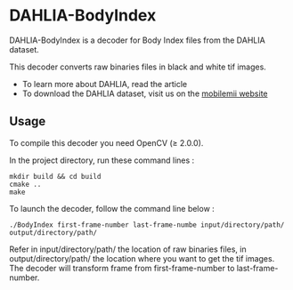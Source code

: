# DAHLIA-BodyIndex
DAHLIA-BodyIndex is a decoder for Body Index files from the DAHLIA dataset.

This decoder converts raw binaries files in black and white tif images.

- To learn more about DAHLIA, read the article
- To download the DAHLIA dataset, visit us on the [mobilemii website](http://www-mobilemii.cea.fr)

Usage
-----

To compile this decoder you need OpenCV (&ge; 2.0.0).

In the project directory, run these command lines :
```
mkdir build && cd build
cmake ..
make
```
To launch the decoder, follow the command line below :
```
./BodyIndex first-frame-number last-frame-numbe input/directory/path/ output/directory/path/
```
Refer in input/directory/path/ the location of raw binaries files, in output/directory/path/ the location where you want to get the tif images. The decoder will transform frame from first-frame-number to last-frame-number.
